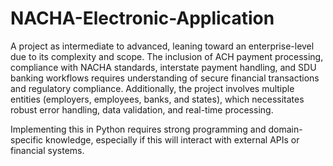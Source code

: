 # NACHA-Electronic-Application

A project as intermediate to advanced, leaning toward an enterprise-level due to its complexity and scope. 
The inclusion of ACH payment processing, compliance with NACHA standards, interstate payment handling, and SDU banking workflows requires understanding of secure financial transactions and regulatory compliance. Additionally, the project involves multiple entities (employers, employees, banks, and states), which necessitates robust error handling, data validation, and real-time processing.

Implementing this in Python requires strong programming and domain-specific knowledge, especially if this will interact with external APIs or financial systems. 
